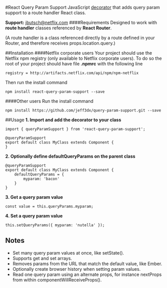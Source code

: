 #React Query Param Support
JavaScript [decorator](https://medium.com/google-developers/exploring-es7-decorators-76ecb65fb841#.e3bcycini) that adds query param support to a route handler React class.

**Support:** jbutsch@netflix.com
####Requirements
Designed to work with **route handler** classes referenced by **React Router**.

(A route handler is a class referenced directly by a route
defined in your Router, and therefore receives props.location.query.)

##Installation
####Netflix corporate users
Your project should use the Netflix npm registry (only available to Netflix corporate users). To do so the root of your project should have file **.npmrc** with the following line

	registry = http://artifacts.netflix.com/api/npm/npm-netflix
Then run the install command

	npm install react-query-param-support --save

####Other users
Run the install command

	npm install https://github.com/jeff3dx/query-param-support.git --save

##Usage
**1. Import and add the decorator to your class**
	
	import { queryParamSupport } from 'react-query-param-support';
	
	@queryParamSupport
	export default class MyClass extends Component {
	}

**2. Optionally define defaultQueryParams on the parent class**
	
	@queryParamSupport
	export default class MyClass extends Component {
	    defaultQueryParams = {
	        myparam: 'bacon'
	    }
	}

**3. Get a query param value**
	
	const value = this.queryParams.myparam;

**4. Set a query param value**
	
	this.setQueryParams({ myparam: 'nutella' });
	

## Notes
- Set many query param values at once, like setState().
- Supports get and set arrays.
- Removes params from the URL that match the default value, like Ember.
- Optionally create browser history when setting param values.
- Read one query param using an alternate props, for instance nextProps from within componentWillReceiveProps().

